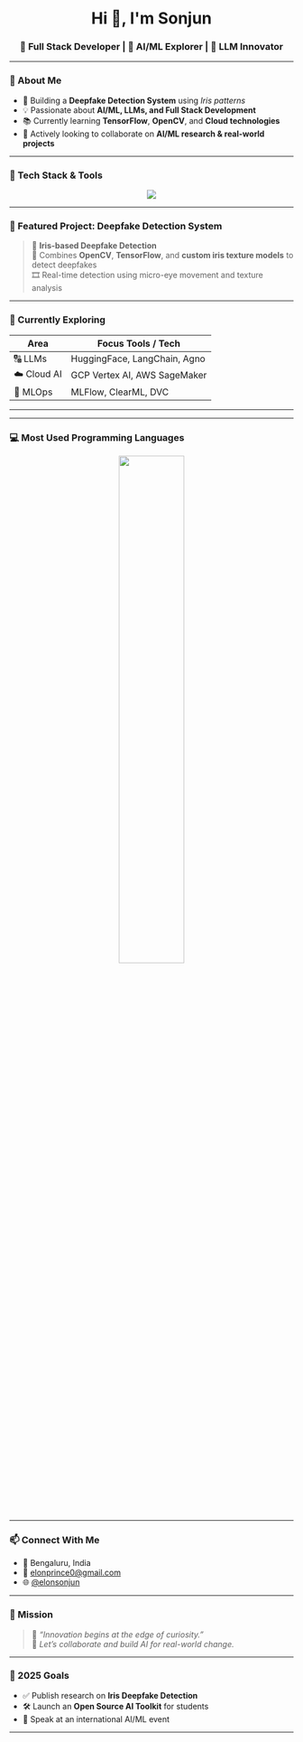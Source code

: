 <h1 align="center">Hi 👋, I'm Sonjun</h1>
<h3 align="center">🚀 Full Stack Developer | 🤖 AI/ML Explorer | 🧠 LLM Innovator</h3>



---

### 🧠 About Me

- 🔭 Building a **Deepfake Detection System** using *Iris patterns*  
- 💡 Passionate about **AI/ML, LLMs, and Full Stack Development**  
- 📚 Currently learning **TensorFlow**, **OpenCV**, and **Cloud technologies**  
- 🤝 Actively looking to collaborate on **AI/ML research & real-world projects**

---

### 🚀 Tech Stack & Tools

<p align="center">
  <img src="https://skillicons.dev/icons?i=python,tensorflow,opencv,html,css,js,react,cpp,flask,linux&perline=6" />
</p>

---

### 🌟 Featured Project: Deepfake Detection System

> 🧿 **Iris-based Deepfake Detection**  
> 🎯 Combines **OpenCV**, **TensorFlow**, and **custom iris texture models** to detect deepfakes  
> 🎞️ Real-time detection using micro-eye movement and texture analysis

---

### 🌱 Currently Exploring

| Area         | Focus Tools / Tech |
|--------------|---------------------|
| 🔠 LLMs       | HuggingFace, LangChain, Agno |
| ☁️ Cloud AI   | GCP Vertex AI, AWS SageMaker |
| 🧪 MLOps      | MLFlow, ClearML, DVC |

---



---

### 💻 Most Used Programming Languages

<p align="center">
  <img src="https://github-readme-stats.vercel.app/api/top-langs/?username=elonsonjun&layout=compact&theme=react&langs_count=6&hide_title=true" width="48%" />
</p>

---

### 📫 Connect With Me

- 📍 Bengaluru, India  
- 📧 [elonprince0@gmail.com](mailto:elonprince0@gmail.com)  
- 🌐 [@elonsonjun](https://github.com/elonsonjun)  

---

### 🧭 Mission

> 💬 _“Innovation begins at the edge of curiosity.”_  
> 🤝 *Let’s collaborate and build AI for real-world change.*

---

### 🎯 2025 Goals

- ✅ Publish research on **Iris Deepfake Detection**  
- 🛠️ Launch an **Open Source AI Toolkit** for students  
- 🎤 Speak at an international AI/ML event

---

